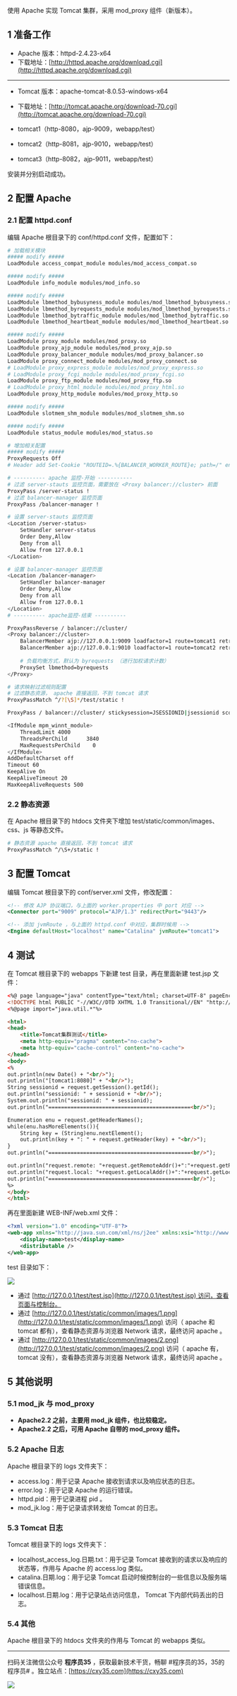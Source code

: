 使用 Apache 实现 Tomcat 集群，采用 mod_proxy 组件（新版本）。
<!-- more -->

## 1 准备工作

- Apache 版本：httpd-2.4.23-x64
- 下载地址：[http://httpd.apache.org/download.cgi](http://httpd.apache.org/download.cgi)

---

- Tomcat 版本：apache-tomcat-8.0.53-windows-x64
- 下载地址：[http://tomcat.apache.org/download-70.cgi](http://tomcat.apache.org/download-70.cgi)

- tomcat1（http-8080，ajp-9009，webapp/test）
- tomcat2（http-8081，ajp-9010，webapp/test）
- tomcat3（http-8082，ajp-9011，webapp/test）

安装并分别启动成功。

## 2 配置 Apache

### 2.1 配置 httpd.conf

编辑 Apache 根目录下的 conf/httpd.conf 文件，配置如下：

```bash
# 加载相关模块
##### modify #####
LoadModule access_compat_module modules/mod_access_compat.so

##### modify #####
LoadModule info_module modules/mod_info.so

##### modify #####
LoadModule lbmethod_bybusyness_module modules/mod_lbmethod_bybusyness.so
LoadModule lbmethod_byrequests_module modules/mod_lbmethod_byrequests.so
LoadModule lbmethod_bytraffic_module modules/mod_lbmethod_bytraffic.so
LoadModule lbmethod_heartbeat_module modules/mod_lbmethod_heartbeat.so

##### modify #####
LoadModule proxy_module modules/mod_proxy.so
LoadModule proxy_ajp_module modules/mod_proxy_ajp.so
LoadModule proxy_balancer_module modules/mod_proxy_balancer.so
LoadModule proxy_connect_module modules/mod_proxy_connect.so
# LoadModule proxy_express_module modules/mod_proxy_express.so
# LoadModule proxy_fcgi_module modules/mod_proxy_fcgi.so
LoadModule proxy_ftp_module modules/mod_proxy_ftp.so
# LoadModule proxy_html_module modules/mod_proxy_html.so
LoadModule proxy_http_module modules/mod_proxy_http.so

##### modify #####
LoadModule slotmem_shm_module modules/mod_slotmem_shm.so

##### modify #####
LoadModule status_module modules/mod_status.so
```

```bash
# 增加相关配置
##### modify #####
ProxyRequests Off
# Header add Set-Cookie "ROUTEID=.%{BALANCER_WORKER_ROUTE}e; path=/" env=BALANCER_ROUTE_CHANGED

# ---------- apache 监控-开始 -----------
# 过滤 server-stauts 监控页面，需要放在 <Proxy balancer://cluster> 前面
ProxyPass /server-status ! 
# 过滤 balancer-manager 监控页面
ProxyPass /balancer-manager ! 

# 设置 server-stauts 监控页面
<Location /server-status> 
	SetHandler server-status
	Order Deny,Allow
	Deny from all
	Allow from 127.0.0.1
</Location>

# 设置 balancer-manager 监控页面
<Location /balancer-manager> 
	SetHandler balancer-manager
	Order Deny,Allow
	Deny from all
	Allow from 127.0.0.1
</Location>
# ---------- apache监控-结束 ----------

ProxyPassReverse / balancer://cluster/
<Proxy balancer://cluster>
	BalancerMember ajp://127.0.0.1:9009 loadfactor=1 route=tomcat1 retry=30
	BalancerMember ajp://127.0.0.1:9010 loadfactor=1 route=tomcat2 retry=30
	
	# 负载均衡方式，默认为 byrequests （进行加权请求计数）
	ProxySet lbmethod=byrequests
</Proxy>

# 请求映射过滤规则配置 
# 过滤静态资源， apache 直接返回，不到 tomcat 请求
ProxyPassMatch ^/?[\S]*/test/static !

ProxyPass / balancer://cluster/ stickysession=JSESSIONID|jsessionid scolonpathdelim=On

<IfModule mpm_winnt_module>
    ThreadLimit	4000
    ThreadsPerChild      3840
    MaxRequestsPerChild    0
</IfModule>
AddDefaultCharset off
Timeout 60
KeepAlive On
KeepAliveTimeout 20
MaxKeepAliveRequests 500
```

### 2.2 静态资源

在 Apache 根目录下的 htdocs 文件夹下增加 test/static/common/images、css、js 等静态文件。

```bash
# 静态资源 apache 直接返回，不到 tomcat 请求
ProxyPassMatch ^/\S+/static !
```

## 3 配置 Tomcat

编辑 Tomcat 根目录下的 conf/server.xml 文件，修改配置：

```xml
<!-- 修改 AJP 协议端口，与上面的 worker.properties 中 port 对应 -->
<Connector port="9009" protocol="AJP/1.3" redirectPort="9443"/>

<!-- 添加 jvmRoute ，与上面的 httpd.conf 中对应，集群时候用 -->
<Engine defaultHost="localhost" name="Catalina" jvmRoute="tomcat1">
```

## 4 测试

在 Tomcat 根目录下的 webapps 下新建 test 目录，再在里面新建 test.jsp 文件：

```html
<%@ page language="java" contentType="text/html; charset=UTF-8" pageEncoding="UTF-8"%>
<!DOCTYPE html PUBLIC "-//W3C//DTD XHTML 1.0 Transitional//EN" "http://www.w3.org/TR/xhtml1/DTD/xhtml1-transitional.dtd">
<%@page import="java.util.*"%>

<html>
<head>
    <title>Tomcat集群测试</title>
	<meta http-equiv="pragma" content="no-cache">
	<meta http-equiv="cache-control" content="no-cache">
</head>
<body>
<%  
out.println(new Date() + "<br/>");
out.println("[tomcat1:8080]" + "<br/>");
String sessionid = request.getSession().getId();
out.println("sessionid: " + sessionid + "<br/>");
System.out.println("sessionid: " + sessionid);
out.println("=============================================<br/>");

Enumeration enu = request.getHeaderNames();  
while(enu.hasMoreElements()){  
	String key = (String)enu.nextElement();  
	out.println(key + ": " + request.getHeader(key) + "<br/>");  
}
out.println("=============================================<br/>");

out.println("request.remote: "+request.getRemoteAddr()+":"+request.getRemotePort() + "<br/>");
out.println("request.local: "+request.getLocalAddr()+":"+request.getLocalPort() + "<br/>");
out.println("=============================================<br/>");
%>
</body>
</html>
```

再在里面新建 WEB-INF/web.xml 文件：

```xml
<?xml version="1.0" encoding="UTF-8"?>
<web-app xmlns="http://java.sun.com/xml/ns/j2ee" xmlns:xsi="http://www.w3.org/2001/XMLSchema-instance" xsi:schemaLocation="http://java.sun.com/xml/ns/j2ee http://java.sun.com/xml/ns/j2ee/web-app_2_5.xsd" version="2.5">
	<display-name>test</display-name>
	<distributable />
</web-app>
```

test 目录如下：

![](https://oscimg.oschina.net/oscnet/6dfda68ccfacece83fbdf55dd516af6e322.jpg)

- 通过 [http://127.0.0.1/test/test.jsp](http://127.0.0.1/test/test.jsp) 访问，查看页面与控制台。
- 通过 [http://127.0.0.1/test/static/common/images/1.png](http://127.0.0.1/test/static/common/images/1.png) 访问（ apache 和 tomcat 都有），查看静态资源与浏览器 Network 请求，最终访问 apache 。
- 通过 [http://127.0.0.1/test/static/common/images/2.png](http://127.0.0.1/test/static/common/images/2.png) 访问（ apache 有， tomcat 没有），查看静态资源与浏览器 Network 请求，最终访问 apache 。

## 5 其他说明

### 5.1 mod_jk 与 mod_proxy

- **Apache2.2 之前，主要用 mod_jk 组件，也比较稳定。**
- **Apache2.2 之后，可用 Apache 自带的 mod_proxy 组件。**

### 5.2 Apache 日志

Apache 根目录下的 logs 文件夹下：

- access.log：用于记录 Apache 接收到请求以及响应状态的日志。
- error.log：用于记录 Apache 的运行错误。
- httpd.pid：用于记录进程 pid 。
- mod_jk.log：用于记录请求转发给 Tomcat 的日志。

### 5.3 Tomcat 日志

Tomcat 根目录下的 logs 文件夹下：

- localhost_access_log.日期.txt：用于记录 Tomcat 接收到的请求以及响应的状态等，作用与 Apache 的 access.log 类似。
- catalina.日期.log：用于记录 Tomcat 启动时候控制台的一些信息以及服务端错误信息。
- localhost.日期.log：用于记录站点访问信息， Tomcat 下内部代码丢出的日志。

### 5.4 其他

Apache 根目录下的 htdocs 文件夹的作用与 Tomcat 的 webapps 类似。


---

扫码关注微信公众号 **程序员35** ，获取最新技术干货，畅聊 #程序员的35，35的程序员# 。独立站点：[https://cxy35.com](https://cxy35.com)

![](https://oscimg.oschina.net/oscnet/up-285838b9c516db5bb1ba760f292f2346078.JPEG)